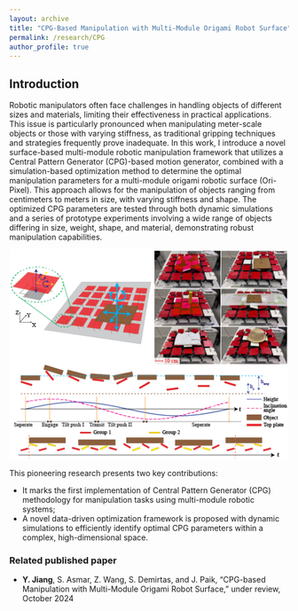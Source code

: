 ```yaml
---
layout: archive
title: "CPG-Based Manipulation with Multi-Module Origami Robot Surface"
permalink: /research/CPG
author_profile: true
---
```


## Introduction

Robotic manipulators often face challenges in handling objects of different sizes and materials, limiting their effectiveness in practical applications. This issue is particularly pronounced when manipulating meter-scale objects or those with varying stiffness, as traditional gripping techniques and strategies frequently prove inadequate. In this work, I introduce a novel surface-based multi-module robotic manipulation framework that utilizes a Central Pattern Generator (CPG)-based motion generator, combined with a simulation-based optimization method to determine the optimal manipulation parameters for a multi-module origami robotic surface (Ori-Pixel). This approach allows for the manipulation of objects ranging from centimeters to meters in size, with varying stiffness and shape. The optimized CPG parameters are tested through both dynamic simulations and a series of prototype experiments involving a wide range of objects differing in size, weight, shape, and material, demonstrating robust manipulation capabilities.

![](/files/research/CPG_2.png)

This pioneering research presents two key contributions:
- It marks the first implementation of Central Pattern Generator (CPG) methodology for manipulation tasks using multi-module robotic systems; 
- A novel data-driven optimization framework is proposed with dynamic simulations to efficiently identify optimal CPG parameters within a complex, high-dimensional space.

### Related published paper
- **Y. Jiang**, S. Asmar, Z. Wang, S. Demirtas, and J. Paik, “CPG-based Manipulation with Multi-Module Origami Robot Surface,” under review, October 2024
